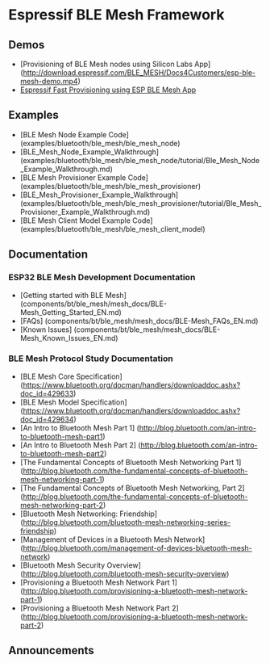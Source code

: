 # Espressif BLE Mesh Framework

## Demos

* [Provisioning of BLE Mesh nodes using Silicon Labs App] (http://download.espressif.com/BLE_MESH/Docs4Customers/esp-ble-mesh-demo.mp4)
* [Espressif Fast Provisioning using ESP BLE Mesh App](http://download.espressif.com/BLE_MESH/BLE_Mesh_Demo/V0.4_Demo_Fast_Provision/ESP32_BLE_Mesh_Fast_Provision.mp4)

## Examples

* [BLE Mesh Node Example Code] (examples/bluetooth/ble_mesh/ble_mesh_node)
* [BLE_Mesh_Node_Example_Walkthrough] (examples/bluetooth/ble_mesh/ble_mesh_node/tutorial/Ble_Mesh_Node_Example_Walkthrough.md)  
* [BLE Mesh Provisioner Example Code] (examples/bluetooth/ble_mesh/ble_mesh_provisioner)
* [BLE_Mesh_Provisioner_Example_Walkthrough] (examples/bluetooth/ble_mesh/ble_mesh_provisioner/tutorial/Ble_Mesh_Provisioner_Example_Walkthrough.md)
* [BLE Mesh Client Model Example Code] (examples/bluetooth/ble_mesh/ble_mesh_client_model)

## Documentation

### ESP32 BLE Mesh Development Documentation

* [Getting started with BLE Mesh] (components/bt/ble_mesh/mesh_docs/BLE-Mesh_Getting_Started_EN.md)
* [FAQs] (components/bt/ble_mesh/mesh_docs/BLE-Mesh_FAQs_EN.md)
* [Known Issues] (components/bt/ble_mesh/mesh_docs/BLE-Mesh_Known_Issues_EN.md)

### BLE Mesh Protocol Study Documentation

* [BLE Mesh Core Specification] (https://www.bluetooth.org/docman/handlers/downloaddoc.ashx?doc_id=429633)
* [BLE Mesh Model Specification] (https://www.bluetooth.org/docman/handlers/downloaddoc.ashx?doc_id=429634)
* [An Intro to Bluetooth Mesh Part 1] (http://blog.bluetooth.com/an-intro-to-bluetooth-mesh-part1)
* [An Intro to Bluetooth Mesh Part 2] (http://blog.bluetooth.com/an-intro-to-bluetooth-mesh-part2)
* [The Fundamental Concepts of Bluetooth Mesh Networking Part 1] (http://blog.bluetooth.com/the-fundamental-concepts-of-bluetooth-mesh-networking-part-1)
* [The Fundamental Concepts of Bluetooth Mesh Networking, Part 2] (http://blog.bluetooth.com/the-fundamental-concepts-of-bluetooth-mesh-networking-part-2)
* [Bluetooth Mesh Networking: Friendship] (http://blog.bluetooth.com/bluetooth-mesh-networking-series-friendship)
* [Management of Devices in a Bluetooth Mesh Network] (http://blog.bluetooth.com/management-of-devices-bluetooth-mesh-network)
* [Bluetooth Mesh Security Overview] (http://blog.bluetooth.com/bluetooth-mesh-security-overview)
* [Provisioning a Bluetooth Mesh Network Part 1] (http://blog.bluetooth.com/provisioning-a-bluetooth-mesh-network-part-1)
* [Provisioning a Bluetooth Mesh Network Part 2] (http://blog.bluetooth.com/provisioning-a-bluetooth-mesh-network-part-2)

## Announcements

